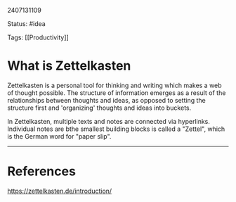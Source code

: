 2407131109

Status: #idea

Tags: [[Productivity]] 

# What is Zettelkasten

Zettelkasten is a personal tool for thinking and writing which makes a web of thought possible. The structure of information emerges as a result of the relationships between thoughts and ideas, as opposed to setting the structure first and 'organizing' thoughts and ideas into buckets.

In Zettelkasten, multiple texts and notes are connected via hyperlinks. Individual notes are bthe smallest building blocks  is called a "Zettel", which is the German word for "paper slip". 




---
# References
https://zettelkasten.de/introduction/